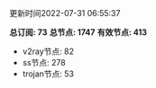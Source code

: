 更新时间2022-07-31 06:55:37

**总订阅: 73**
**总节点: 1747**
**有效节点: 413**
- v2ray节点: 82
- ss节点: 278
- trojan节点: 53
